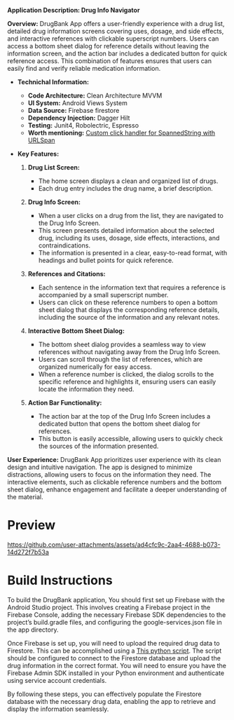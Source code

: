 **Application Description: Drug Info Navigator**

**Overview:**
DrugBank App offers a user-friendly experience with a drug list, detailed drug information screens covering uses, dosage, and side effects, and interactive references with clickable superscript numbers. Users can access a bottom sheet dialog for reference details without leaving the information screen, and the action bar includes a dedicated button for quick reference access. This combination of features ensures that users can easily find and verify reliable medication information.

- **Technichal Information:**
  - **Code Architecture:** Clean Architecture MVVM
  - **UI System:** Android Views System
  - **Data Source:** Firebase firestore
  - **Dependency Injection:** Dagger Hilt
  - **Testing:** Junit4, Robolectric, Espresso
  - **Worth mentioning:** [Custom click handler for SpannedString with URLSpan](https://github.com/amoki455/DrugBankApp/blob/master/app/src/main/java/kishk/ahmedmohamed/drugbank/utils/TextViewLinkHandler.kt)

- **Key Features:**
  1. **Drug List Screen:**
     - The home screen displays a clean and organized list of drugs.
     - Each drug entry includes the drug name, a brief description.

  2. **Drug Info Screen:**
     - When a user clicks on a drug from the list, they are navigated to the Drug Info Screen.
     - This screen presents detailed information about the selected drug, including its uses, dosage, side effects, interactions, and contraindications.
     - The information is presented in a clear, easy-to-read format, with headings and bullet points for quick reference.

  3. **References and Citations:**
     - Each sentence in the information text that requires a reference is accompanied by a small superscript number.
     - Users can click on these reference numbers to open a bottom sheet dialog that displays the corresponding reference details, including the source of the information and any relevant notes.
  
  4. **Interactive Bottom Sheet Dialog:**
     - The bottom sheet dialog provides a seamless way to view references without navigating away from the Drug Info Screen.
     - Users can scroll through the list of references, which are organized numerically for easy access.
     - When a reference number is clicked, the dialog scrolls to the specific reference and highlights it, ensuring users can easily locate the information they need.
  
  5. **Action Bar Functionality:**
     - The action bar at the top of the Drug Info Screen includes a dedicated button that opens the bottom sheet dialog for references.
     - This button is easily accessible, allowing users to quickly check the sources of the information presented.

**User Experience:**
DrugBank App prioritizes user experience with its clean design and intuitive navigation. The app is designed to minimize distractions, allowing users to focus on the information they need. The interactive elements, such as clickable reference numbers and the bottom sheet dialog, enhance engagement and facilitate a deeper understanding of the material.

# Preview

https://github.com/user-attachments/assets/ad4cfc9c-2aa4-4688-b073-14d272f7b53a

# Build Instructions

To build the DrugBank application, You should first set up Firebase with the Android Studio project. This involves creating a Firebase project in the Firebase Console, adding the necessary Firebase SDK dependencies to the project’s build.gradle files, and configuring the google-services.json file in the app directory.

Once Firebase is set up, you will need to upload the required drug data to Firestore. This can be accomplished using a [This python script](https://github.com/amoki455/DrugBankData). The script should be configured to connect to the Firestore database and upload the drug information in the correct format. You will need to ensure you have the Firebase Admin SDK installed in your Python environment and authenticate using service account credentials.

By following these steps, you can effectively populate the Firestore database with the necessary drug data, enabling the app to retrieve and display the information seamlessly.
